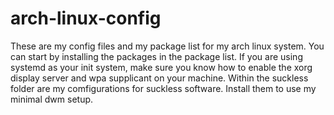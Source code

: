 # arch-linux-config
These are my config files and my package list for my arch linux system. 
You can start by installing the packages in the package list.
If you are using systemd as your init system, make sure you know how to enable the xorg display server and wpa supplicant on your machine.
Within the suckless folder are my comfigurations for suckless software. Install them to use my minimal dwm setup.
